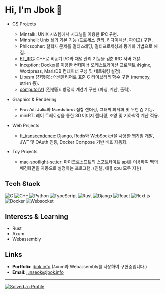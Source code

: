 # Hi, I'm Jbok 👋

- CS Projects
  - Minitalk: UNIX 시스템에서 시그널을 이용한 IPC 구현.
  - Minishell: Unix 쉘의 기본 기능 (프로세스 관리, 리다이렉션, 파이프) 구현.
  - Philosopher: 철학자 문제를 멀티스레딩, 멀티프로세싱과 동기화 기법으로 해결.
  - [FT_IRC](https://github.com/YESHYUNGSEOK/IRC): C++로 비동기 I/O와 채널 관리 기능을 갖춘 IRC 서버 개발.
  - Inception: Docker를 이용한 컨테이너 오케스트레이션 프로젝트 (Nginx, Wordpress, MariaDB 컨테이너 구성 및 네트워킹 설정).
  - Libasm (진행중): 어셈블리어로 표준 C 라이브러리 함수 구현 (memcpy, strlen 등).
  - [computorV1](https://github.com/bok000111/computorv1) (진행중): 방정식 계산기 구현 (파싱, 계산, 출력).

- Graphics & Rendering
  - Fract’ol: Julia와 Mandelbrot 집합 렌더링, 그래픽 최적화 및 무한 줌 기능.
  - miniRT: 레이 트레이싱을 통한 3D 이미지 렌더링, 조명 및 기하학적 계산 적용.

- Web Projects
  - [ft_transcendence](https://github.com/bok000111/ft_transcendence): Django, Redis와 WebSocket을 사용한 웹게임 개발, JWT 및 OAuth 인증, Docker Compose 기반 배포 자동화.

- Toy Projects
  - [mac-spotlight-setter](https://github.com/bok000111/MacSpotlightSetter): 마이크로소프트의 스포트라이트 api를 이용하여 맥의 배경화면을 자동으로 설정하는 프로그램. (인텔, 애플 cpu 모두 지원)

## Tech Stack

![C](https://img.shields.io/badge/C-A8B9CC?style=flat&logo=c&logoColor=white)
![C++](https://img.shields.io/badge/C++-00599C?style=flat&logo=c%2B%2B&logoColor=white)
![Python](https://img.shields.io/badge/Python-3776AB?style=flat&logo=python&logoColor=white)
![TypeScript](https://img.shields.io/badge/TypeScript-3178C6?style=flat&logo=typescript&logoColor=white)
![Rust](https://img.shields.io/badge/Rust-000000?style=flat&logo=rust&logoColor=white)
![Django](https://img.shields.io/badge/Django-092E20?style=flat&logo=django&logoColor=white)
![React](https://img.shields.io/badge/React-61DAFB?style=flat&logo=react&logoColor=black)
![Next.js](https://img.shields.io/badge/Next.js-000000?style=flat&logo=next.js&logoColor=white)
![Docker](https://img.shields.io/badge/Docker-2496ED?style=flat&logo=docker&logoColor=white)
![Websocket](https://img.shields.io/badge/WebSocket-00DDFF?style=flat&logo=websocket&logoColor=white)

## Interests & Learning

- Rust
- Axum
- Webassembly

## Links

- **Portfolio**: [jbok.info](https://jbok.info) (Axum과 Webassembly를 사용하여 구현중입니다.)
- **Email**: [junseok@jbok.info](mailto:junseok@jbok.info)

---
[![Solved.ac Profile](http://mazassumnida.wtf/api/v2/generate_badge?boj=bok000111)](https://solved.ac/bok000111/)